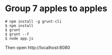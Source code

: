  # Group 7 apples to apples

    # npm install -g grunt-cli
    $ npm install
    $ grunt
    $ grunt --f
    $ node app.js

Then open http://localhost:8080
